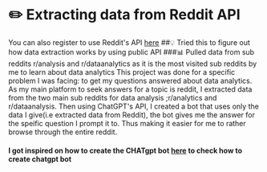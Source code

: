 # ✏️ Extracting data from Reddit API
You can also register to use Reddit's API [here](https://www.reddit.com/prefs/apps)
##💡 Tried this to figure out how data extraction works by using public API
###📊 Pulled data from sub reddits r/analysis and r/dataanalytics as it is the most visited sub reddits by me to learn about data analytics
This project was done for a specific problem I was facing: to get my questions answered about data analytics. As my main platform to seek answers for a topic is reddit, I extracted data from the two main sub reddits for data analysis ;r/analytics and r/dataanalysis.
Then using ChatGPT's API, I created a bot that uses only the data I give(i.e extracted data from Reddit), the bot gives me the answer for the speific question I prompt it to. Thus making it easier for me to rather browse through the entire reddit. 
#### I got inspired on how to create the CHATgpt bot [here](https://medium.com/@sohaibshaheen/train-chatgpt-with-custom-data-and-create-your-own-chat-bot-using-macos-fb78c2f9646d) to check how to create chatgpt bot





